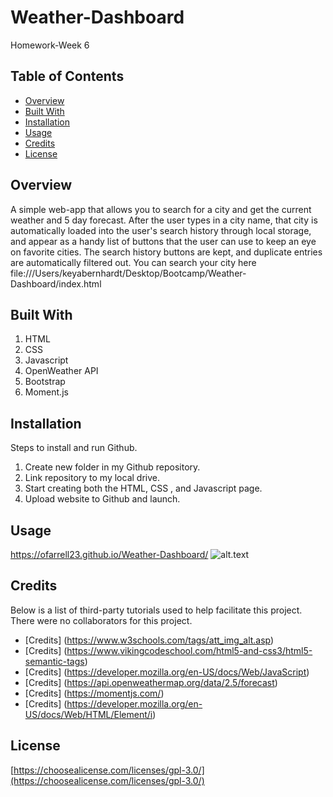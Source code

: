 # Weather-Dashboard

Homework-Week 6

## Table of Contents

* [Overview](#overview)
* [Built With](#builtwith)
* [Installation](#installation)
* [Usage](#usage)
* [Credits](#credits)
* [License](#license)

## Overview
A simple web-app that allows you to search for a city and get the current weather and 5 day forecast. After the user types in a city name, that city is automatically loaded into the user's search history through local storage, and appear as a handy list of buttons that the user can use to keep an eye on favorite cities. The search history buttons are kept, and duplicate entries are automatically filtered out. You can search your city here file:///Users/keyabernhardt/Desktop/Bootcamp/Weather-Dashboard/index.html



## Built With
1. HTML
2. CSS
3. Javascript
4. OpenWeather API
5. Bootstrap
6. Moment.js

## Installation
Steps to install and run Github.

1. Create new folder in my Github repository.
2. Link repository to my local drive.
3. Start creating both the HTML, CSS , and Javascript page.
4. Upload website to Github and launch.

## Usage 
https://ofarrell23.github.io/Weather-Dashboard/
![alt.text](.assets/images/weather-1.png)


## Credits

Below is a list of third-party tutorials used to help facilitate this project. There were no collaborators for this project.

* [Credits] (https://www.w3schools.com/tags/att_img_alt.asp)
* [Credits] (https://www.vikingcodeschool.com/html5-and-css3/html5-semantic-tags)
* [Credits] (https://developer.mozilla.org/en-US/docs/Web/JavaScript)
* [Credits] (https://api.openweathermap.org/data/2.5/forecast)
* [Credits] (https://momentjs.com/)
* [Credits] (https://developer.mozilla.org/en-US/docs/Web/HTML/Element/i)

## License

[https://choosealicense.com/licenses/gpl-3.0/](https://choosealicense.com/licenses/gpl-3.0/) 

